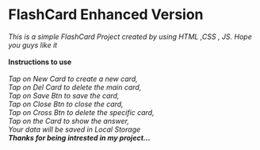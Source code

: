 # FlashCard Enhanced Version

<i>This is a simple FlashCard Project created by using HTML ,CSS , JS. Hope you guys like it</i>
<br>
<br>
<b>Instructions to use</b>
<br>
<br>
<i>Tap on New Card to create a new card,</i>
<br>
<i>Tap on Del Card to delete the main card,</i>
<br>
<i>Tap on Save Btn to save the card,</i>
<br>
<i>Tap on Close Btn to close the card,</i>
<br>
<i>Tap on Cross Btn to delete the specific card,</i>
<br>
<i>Tap on the Card to show the answer,</i>
<br>
<i>Your data will be saved in Local Storage</i>
<br>
<b><i>Thanks for being intrested in my project...</i></b>